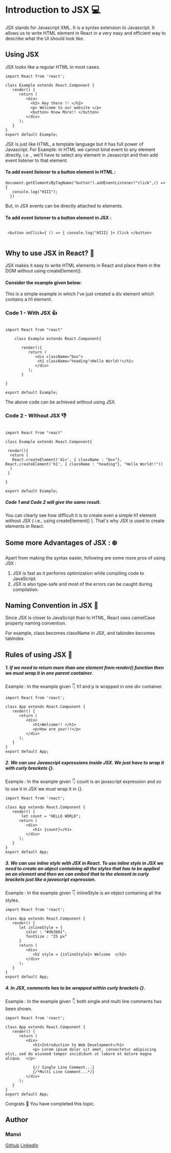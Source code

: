 # Introduction to JSX :computer:

JSX stands for Javascript XML. It is a syntax extension to Javascript. It allows us to write HTML element in React in a very easy and efficient way to describe what the UI should look like.

## Using JSX

JSX looks like a regular HTML in most cases.

```
import React from 'react';

class Example extends React.Component {
   render() {
      return (
         <div>
           <h2> Hey there !! </h2>
           <p> Welcome to our website </p>
           <button> Know More!! </button>
         </div>
      );
   }
}
export default Example;

```

JSX is just like HTML, a template language but it has full power of Javascript. For Example: In HTML we cannot bind event to any element directly, i.e. , we'll have to select any element in Javascript and then add event listener to that element. 

####  To add event listener to a button element in HTML :

``` 
document.getElementsByTagName("button").addEventListener("click",() => {
   console.log("HIII");
  })
```

But, in JSX events can be directly attached to elements.

####  To add event listener to a button element in JSX :

```

 <button onClick={ () => { console.log("HIII} }> Click </button>
 
```

## Why to use JSX in React? :information_desk_person:

  JSX makes it easy to write HTML elements in React and place them in the DOM without using createElement(). 


#### Consider the example given below:

This is a simple example in which I've just created a div element which contains a h1 element.

### Code 1 - With JSX :thumbsup:
  
  ```
  
  import React from "react"

      class Example extends React.Component{

         render(){
            return (
               <div className="box">
                <h1 className="heading">Hello World!!</h1>
               </div>
            );
         }
         
} 

export default Example;

```

The above code can be achieved without using JSX. 

### Code 2 - Without JSX :thumbsdown:

```

import React from "react"

class Example extends React.Component{
   
 render(){
  return (
   React.createElement('div', { className : "box"}, React.createElement('h1', { className : "heading"}, "Hello World!!")) 
  )
 }

} 

export default Example;

```
##### Code 1 and Code 2 will give the same result.

You can clearly see how difficult it is to create even a simple h1 element without JSX ( i.e., using createElement() ). That's why JSX is used to create elements in React.

## Some more Advantages of JSX : :snowflake:

Apart from making the syntax easier, following are some more pros of using JSX :

1. JSX is fast as it performs optimization while compiling code to JavaScript.
2. JSX is also type-safe and most of the errors can be caught during compilation.
 
## Naming Convention in JSX :book:

Since JSX is closer to JavaScript than to HTML, React uses camelCase property naming convention.

For example, class becomes className in JSX, and tabindex becomes tabIndex.

## Rules of using JSX :pencil:  

##### 1. If we need to return more than one element from render() function then we must wrap it in one parent container. 

 Example : In the example given :point_down: h1 and p is wrapped in one div container.

```
import React from 'react';

class App extends React.Component {
   render() {
      return (
         <div>
            <h1>Welcome!! </h1>
            <p>How are you!!!</p>
         </div>
      );
   }
}
export default App;

```

##### 2. We can use Javascript expressions inside JSX. We just have to wrap it with curly brackets {}.

 Example : In the example given :point_down: count is an javascript expression and so to use it in JSX we must wrap it in {}.


```
import React from 'react';

class App extends React.Component {
   render() {
       let count = "HELLO WORLD";
      return (
         <div>
            <h1> {count}</h1>
         </div>
      );
   }
}
export default App;

```

##### 3. We can use inline style with JSX in React. To use inline style in JSX we need to create an object containing all the styles that has to be applied on an element and then we can embed that to the element in curly brackets just like a javascript expression.

 Example : In the example given :point_down: inlineStyle is an object containing all the styles.


```
import React from 'react';

class App extends React.Component {
   render() {
      let inlineStyle = {
         color : "#db3b61",
         fontSize : "25 px"
      }
      return (
         <div>
            <h2 style = {inlineStyle}> Welcome  </h2>
         </div>
      );
   }
}
export default App;
```

##### 4. In JSX, comments has to be wrapped within curly brackets {}.

 Example : In the example given :point_down: both single and multi line comments has been shown.

```
import React from 'react';

class App extends React.Component {
   render() {
      return (
         <div>
            <h1>Introduction to Web Development</h1>
            <p> Lorem ipsum dolor sit amet, consectetur adipiscing elit, sed do eiusmod tempor incididunt ut labore et dolore magna aliqua.  </p>
            
            {// Single Line Comment...}
            {/*Multi Line Comment...*/}
         </div>
      );
   }
}
export default App;
```

Congrats :sparkler: You have completed this topic.


## Author 
### Manvi
[Github](https://gist.github.com/manvi-123894) 
[LinkedIn](https://www.linkedin.com/in/manvi-3b838b1b5/)

 


